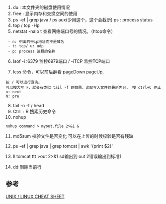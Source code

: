 
1. du : 本文件夹的磁盘使用情况
2.  free : 显示内存和交换空间的使用
3. ps -ef | grep java  / ps aux(少用这个，这个会截断) ps : process status
4. top / top -Hp 
5. netstat -nalp t 查看网络端口号的情况。（htop命令）
```
 - n: 列出的带ip地址而不是域名
 - t: tcp/ u: udp
 - p: process 进程的名称
```
6. lsof -i :6379 监控6979端口 / -iTCP 监控TCP端口

7. less 命令，可以前后翻看 pageDown pageUp,
```
按 / 可以进行查询。 
可以按大写 F，就会有类似 tail -f 的效果，读取写入文件的最新内容， 按 ctrl+C 停止
n: next
N: pre
```
8. tail -n -f / head
9. Ctrl + R 搜索历史命令
10. nohup
```
nohup command > myout.file 2>&1 &   
```

11. md5sum 校验文件是否变化 可以在上传的时候校验是否有残缺

12. ps -ef | grep java | grep tomcat | awk '{print $2}'

13. ll tomcat ttt >out 2>&1 sd输出到 out 2错误输出到标准1 

14. dd 删除当前行

## 参考 
[UNIX / LINUX CHEAT SHEET](http://cheatsheetworld.com/programming/unix-linux-cheat-sheet/)